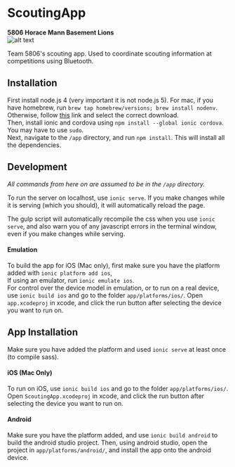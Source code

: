 # ScoutingApp

**5806 Horace Mann Basement Lions**  
![alt text](https://avatars3.githubusercontent.com/u/15164506?v=3&s=200 "Basement Lions")

Team 5806's scouting app. Used to coordinate scouting information at competitions using Bluetooth.

## Installation
First install node.js 4 (very important it is not node.js 5). For mac, if you have homebrew, run `brew tap homebrew/versions; brew install nodenv`. Otherwise, follow [this](https://nodejs.org/en/download/ "NodeJS install") link and select the correct download.  
Then, install ionic and cordova using `npm install --global ionic cordova`. You may have to use `sudo`.  
Next, navigate to the `/app` directory, and run `npm install`. This will install all the dependencies.  

## Development
_All commands from here on are assumed to be in the `/app` directory._  

To run the server on localhost, use `ionic serve`. If you make changes while it is serving (which you should), it will automatically reload the page.  

The gulp script will automatically recompile the css when you use `ionic serve`, and also warn you of any javascript errors in the terminal window, even if you make changes while serving.  

#### Emulation
To build the app for iOS (Mac only), first make sure you have the platform added with `ionic platform add ios`,  
If using an emulator, run `ionic emulate ios`.  
For control over the device model in emulation, or to run on a real device, use `ionic build ios` and go to the folder `app/platforms/ios/`. Open `app.xcodeproj` in xcode, and click the run button after selecting the device you want to run on.

## App Installation
Make sure you have added the platform and used `ionic serve` at least once (to compile sass).  

#### iOS (Mac Only)
To run on iOS, use `ionic build ios` and go to the folder `app/platforms/ios/`. Open `ScoutingApp.xcodeproj` in xcode, and click the run button after selecting the device you want to run on.
#### Android
Make sure you have the platform added, and use `ionic build android` to build the android studio project. Then, using android studio, open the project in `app/platforms/android/`, and install the app onto the android device.
